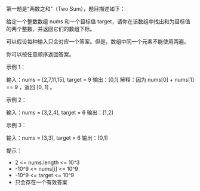 第一题是“两数之和”（Two Sum），题目描述如下：

给定一个整数数组 nums 和一个目标值 target，请你在该数组中找出和为目标值的两个整数，并返回它们的数组下标。

可以假设每种输入只会对应一个答案。但是，数组中同一个元素不能使用两遍。

你可以按任意顺序返回答案。

示例 1：

输入：nums = [2,7,11,15], target = 9
输出：[0,1]
解释：因为 nums[0] + nums[1] == 9 ，返回 [0, 1] 。

示例 2：

输入：nums = [3,2,4], target = 6
输出：[1,2]

示例 3：

输入：nums = [3,3], target = 6
输出：[0,1]

提示：

- 2 <= nums.length <= 10^3
- -10^9 <= nums[i] <= 10^9
- -10^9 <= target <= 10^9
- 只会存在一个有效答案
